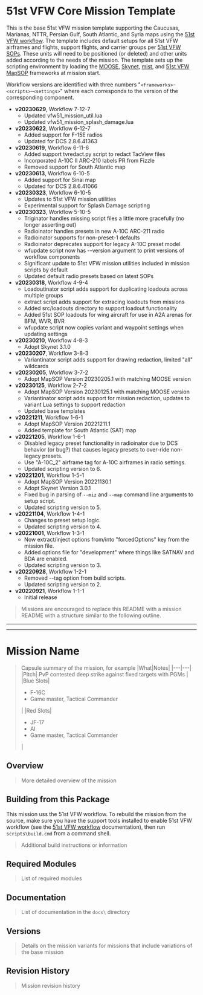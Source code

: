 # 51st VFW Core Mission Template

This is the base 51st VFW mission template supporting the Caucusas, Marianas, NTTR, Persian
Gulf, South Atlantic, and Syria maps using the
[51st VFW workflow](https://github.com/51st-Vfw/MissionEditing-Index/blob/master/documentation/me_workflow.md).
The template includes default setups for all 51st VFW airframes and flights, support
flights, and carrier groups per 
[51st VFW SOPs](https://github.com/51st-Vfw/MissionEditing-Index/blob/master/documentation/missionsEditingSOPs.md).
These units will need to be positioned (or deleted) and other units added according to the
needs of the mission. The template sets up the scripting environment by loading the
[MOOSE](https://github.com/FlightControl-Master/MOOSE/),
[Skynet](https://github.com/walder/Skynet-IADS),
[mist](https://github.com/mrSkortch/MissionScriptingTools),
and
[51st VFW MapSOP](https://github.com/51st-Vfw/MissionEditing-Index/blob/master/51stMapSOP/readme.md)
frameworks at mission start.

Workflow versions are identified with three numbers "`<frameworks>`-`<scripts>`-`<settings>`"
where each corresponds to the version of the corresponding component.

- **v20230629**, Workflow 7-12-7
    - Updated vfw51_mission_util.lua
    - Updated vfw51_mission_splash_damage.lua
- **v20230622**, Workflow 6-12-7
    - Added support for F-15E radios
    - Updated for DCS 2.8.6.41363
- **v20230619**, Workflow 6-11-6
    - Added support tvredact.py script to redact TacView files
    - Incorporated A-10C II ARC-210 labels PR from Fizzle
    - Removed support for South Atlantic map
- **v20230613**, Workflow 6-10-5
    - Added support for Sinai map
    - Updated for DCS 2.8.6.41066
- **v20230323**, Workflow 6-10-5
    - Updates to 51st VFW mission utilities
    - Experimental support for Splash Damage scripting
- **v20230323**, Workflow 5-10-5
    - Triginator handles missing script files a little more gracefully (no longer asserting out)
    - Radioinator handles presets in new A-10C ARC-211 radio
    - Radioinator supports for non-preset-1 defaults
    - Radioinator deprecates support for legacy A-10C preset model
    - wfupdate script now has --version argument to print versions of workflow components
    - Significant update to 51st VFW mission utilities included in mission scripts by default
    - Updated default radio presets based on latest SOPs
- **v20230318**, Workflow 4-9-4
    - Loadoutinator script adds support for duplicating loadouts across multiple groups
    - extract script adds support for extracing loadouts from missions
    - Added src/loadouts directory to support loadout functionality
    - Added 51st SOP loadouts for wing aircraft for use in A2A arenas for BFM, WVR, BVR
    - wfupdate script now copies variant and waypoint settings when updating settings
- **v20230210**, Workflow 4-8-3
    - Adopt Skynet 3.1.0
- **v20230207**, Workflow 3-8-3
    - Variantinator script adds support for drawing redaction, limited "all" wildcards
- **v20230205**, Workflow 3-7-2
    - Adopt MapSOP Version 20230205.1 with matching MOOSE version
- **v20230125**, Workflow 2-7-2
    - Adopt MapSOP Version 20230125.1 with matching MOOSE version
    - Variantinator script adds support for mission redaction, updates to variant Lua settings to
      support redaction
    - Updated base templates
- **v20221211**, Workflow 1-6-1
    - Adopt MapSOP Version 20221211.1
    - Added template for South Atlantic (SAT) map
- **v20221205**, Workflow 1-6-1
    - Disabled legacy preset functionality in radioinator due to DCS behavior (or bug?) that causes
      legacy presets to over-ride non-legacy presets.
    - Use "A-10C_2" airframe tag for A-10C airframes in radio settings.
    - Updated scripting version to 6.
- **v20221201**, Workflow 1-5-1
    - Adopt MapSOP Version 20221130.1
    - Adopt Skynet Version 3.0.1
    - Fixed bug in parsing of `--miz` and `--map` command line arguments to setup script.
    - Updated scripting version to 5.
- **v20221104**, Workflow 1-4-1
    - Changes to preset setup logic.
    - Updated scripting version to 4.
- **v20221001**, Workflow 1-3-1
    - Now extract/inject options from/into "forcedOptions" key from the mission file.
    - Added options file for "development" where things like SATNAV and BDA are enabled.
    - Updated scripting version to 3.
- **v20220928**, Workflow 1-2-1
    - Removed --tag option from build scripts.
    - Updated scripting version to 2.
- **v20220921**, Workflow 1-1-1
    - Initial release

> Missions are encouraged to replace this README with a mission README with a structure similar
> to the following outline.

___
___

# Mission Name

> Capsule summary of the mission, for example
> |What|Notes|
> |---|---|
> |Pitch| PvP contested deep strike against fixed targets with PGMs |
> |Blue Slots|<ul><li>F-16C</li><li>Game master, Tactical Commander</li></ul>|
> |Red Slots|<ul><li>JF-17</li><li>AI</li><li>Game master, Tactical Commander</li></ul>|

## Overview

> More detailed overview of the mission

## Building from this Package

This mission uss the 51st VFW workflow. To rebuild the mission from the source, make sure you
have the support tools installed to enable 51st VFW workflow (see the
[51st VFW workflow](https://github.com/51st-Vfw/MissionEditing-Index/blob/master/documentation/me_workflow.md) documentation),
then run `scripts\build.cmd` from a command shell.

> Additional build instructions or information

## Required Modules

> List of required modules

## Documentation

> List of documentation in the `docs\` directory

## Versions

> Details on the mission variants for missions that include variations of the base mission

## Revision History

> Mission revision history

